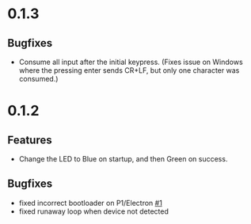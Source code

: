 
# 0.1.3

## Bugfixes

- Consume all input after the initial keypress. (Fixes issue on Windows where the pressing enter sends CR+LF, but only one character was consumed.)


# 0.1.2

## Features

- Change the LED to Blue on startup, and then Green on success.

## Bugfixes

- fixed incorrect bootloader on P1/Electron [#1](https://github.com/m-mcgowan/embedded-swd/issues/1)
- fixed runaway loop when device not detected
